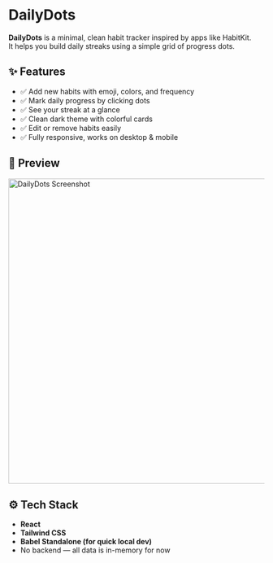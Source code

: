 # DailyDots

**DailyDots** is a minimal, clean habit tracker inspired by apps like HabitKit.  
It helps you build daily streaks using a simple grid of progress dots.



## ✨ Features

- ✅ Add new habits with emoji, colors, and frequency
- ✅ Mark daily progress by clicking dots
- ✅ See your streak at a glance
- ✅ Clean dark theme with colorful cards
- ✅ Edit or remove habits easily
- ✅ Fully responsive, works on desktop & mobile



## 📸 Preview

<img src="screenshot.png" alt="DailyDots Screenshot" width="600">



## ⚙️ Tech Stack

- **React**
- **Tailwind CSS**
- **Babel Standalone (for quick local dev)**
- No backend — all data is in-memory for now




